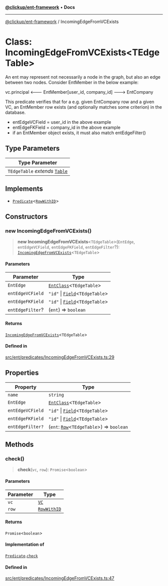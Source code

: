 [**@clickup/ent-framework**](../README.md) • **Docs**

***

[@clickup/ent-framework](../globals.md) / IncomingEdgeFromVCExists

# Class: IncomingEdgeFromVCExists\<TEdgeTable\>

An ent may represent not necessarily a node in the graph, but also an edge
between two nodes. Consider EntMember in the below example:

vc.principal <--- EntMember[user_id, company_id] ---> EntCompany

This predicate verifies that for a e.g. given EntCompany row and a given VC,
an EntMember row exists (and optionally matches some criterion) in the
database.

- entEdgeVCField = user_id in the above example
- entEdgeFKField = company_id in the above example
- if an EntMember object exists, it must also match entEdgeFilter()

## Type Parameters

| Type Parameter |
| ------ |
| `TEdgeTable` *extends* [`Table`](../type-aliases/Table.md) |

## Implements

- [`Predicate`](../interfaces/Predicate.md)\<[`RowWithID`](../type-aliases/RowWithID.md)\>

## Constructors

### new IncomingEdgeFromVCExists()

> **new IncomingEdgeFromVCExists**\<`TEdgeTable`\>(`EntEdge`, `entEdgeVCField`, `entEdgeFKField`, `entEdgeFilter`?): [`IncomingEdgeFromVCExists`](IncomingEdgeFromVCExists.md)\<`TEdgeTable`\>

#### Parameters

| Parameter | Type |
| ------ | ------ |
| `EntEdge` | [`EntClass`](../interfaces/EntClass.md)\<`TEdgeTable`\> |
| `entEdgeVCField` | `"id"` \| [`Field`](../type-aliases/Field.md)\<`TEdgeTable`\> |
| `entEdgeFKField` | `"id"` \| [`Field`](../type-aliases/Field.md)\<`TEdgeTable`\> |
| `entEdgeFilter`? | (`ent`) => `boolean` |

#### Returns

[`IncomingEdgeFromVCExists`](IncomingEdgeFromVCExists.md)\<`TEdgeTable`\>

#### Defined in

[src/ent/predicates/IncomingEdgeFromVCExists.ts:29](https://github.com/clickup/ent-framework/blob/master/src/ent/predicates/IncomingEdgeFromVCExists.ts#L29)

## Properties

| Property | Type |
| ------ | ------ |
| `name` | `string` |
| `EntEdge` | [`EntClass`](../interfaces/EntClass.md)\<`TEdgeTable`\> |
| `entEdgeVCField` | `"id"` \| [`Field`](../type-aliases/Field.md)\<`TEdgeTable`\> |
| `entEdgeFKField` | `"id"` \| [`Field`](../type-aliases/Field.md)\<`TEdgeTable`\> |
| `entEdgeFilter?` | (`ent`: [`Row`](../type-aliases/Row.md)\<`TEdgeTable`\>) => `boolean` |

## Methods

### check()

> **check**(`vc`, `row`): `Promise`\<`boolean`\>

#### Parameters

| Parameter | Type |
| ------ | ------ |
| `vc` | [`VC`](VC.md) |
| `row` | [`RowWithID`](../type-aliases/RowWithID.md) |

#### Returns

`Promise`\<`boolean`\>

#### Implementation of

[`Predicate`](../interfaces/Predicate.md).[`check`](../interfaces/Predicate.md#check)

#### Defined in

[src/ent/predicates/IncomingEdgeFromVCExists.ts:47](https://github.com/clickup/ent-framework/blob/master/src/ent/predicates/IncomingEdgeFromVCExists.ts#L47)
